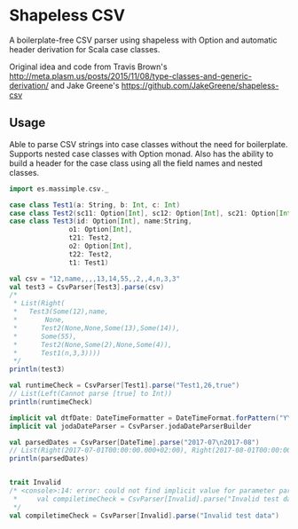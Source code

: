 Shapeless CSV
=========================

A boilerplate-free CSV parser using shapeless with Option and automatic header derivation for Scala case classes.

Original idea and code from Travis Brown's http://meta.plasm.us/posts/2015/11/08/type-classes-and-generic-derivation/ and Jake Greene's https://github.com/JakeGreene/shapeless-csv

Usage
-----

Able to parse CSV strings into case classes without the need for boilerplate. Supports nested case classes with Option monad.
Also has the ability to build a header for the case class using all the field names and nested classes.

```scala
import es.massimple.csv._

case class Test1(a: String, b: Int, c: Int)
case class Test2(sc11: Option[Int], sc12: Option[Int], sc21: Option[Int], sc22: Option[Int])
case class Test3(id: Option[Int], name:String,
               o1: Option[Int],
               t21: Test2,
               o2: Option[Int],
               t22: Test2,
               t1: Test1)

val csv = "12,name,,,,13,14,55,,2,,4,n,3,3"
val test3 = CsvParser[Test3].parse(csv)
/*
 * List(Right(
 *   Test3(Some(12),name,
 *       None,
 *      Test2(None,None,Some(13),Some(14)),
 *      Some(55),
 *      Test2(None,Some(2),None,Some(4)),
 *      Test1(n,3,3))))
 */
println(test3)

val runtimeCheck = CsvParser[Test1].parse("Test1,26,true")
// List(Left(Cannot parse [true] to Int))
println(runtimeCheck)

implicit val dtfDate: DateTimeFormatter = DateTimeFormat.forPattern("YYYY-MM") // Defaults to "YYYY-MM-dd"
implicit val jodaDateParser = CsvParser.jodaDateParserBuilder

val parsedDates = CsvParser[DateTime].parse("2017-07\n2017-08")
// List(Right(2017-07-01T00:00:00.000+02:00), Right(2017-08-01T00:00:00.000+02:00))
println(parsedDates)


trait Invalid
/* <console>:14: error: could not find implicit value for parameter parser: es.massimple.csv.CsvParser[Invalid]
 *     val compiletimeCheck = CsvParser[Invalid].parse("Invalid test data")
 */
val compiletimeCheck = CsvParser[Invalid].parse("Invalid test data")
```
